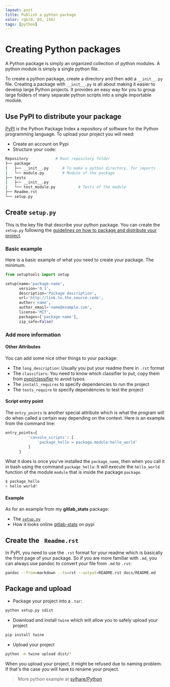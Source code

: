 ```yaml
---
layout: post
title: Publish a pyhton package
color: rgb(0, 83, 156)
tags: [python]
---
```


# Creating Python packages

A Python package is simply an organized collection of python modules. A python module is simply a single python file.

To create a python package, create a directory and then add a `__init__.py` file. 
Creating a package with `__init__.py` is all about making it easier to develop large Python projects. It provides an easy way for you to group large folders of many separate python scripts into a single importable module.


## Use PyPI to distribute your package

[PyPI](https://pypi.org/) is the Python Package Index a repository of software for the Python programming language. 
To upload your project you will need:

- Create an account on Pypi
- Structure your code:
    
```bash
Repository            # Root repository folder
├── package
|   ├── __init__.py	     # To make a python directory, for imports                           
|   └── module.py	     # Module of the package	  
├── tests
|   ├── __init__.py	     
|   └── test_module.py          # Tests of the module
├── Readme.rst
└── setup.py
```

## Create `setup.py`

This is the key file that describe your python package.
You can create the `setup.py` following the [guidelines on how to package and distribute your project](https://packaging.python.org/tutorials/distributing-packages/).


### Basic example

Here is a basic example of what you need to create your package. The minimum.

```python
from setuptools import setup

setup(name='package-name',
      version='0.1',
      description='Package description',
      url='http://link.to.the.source.code',
      author='name',
      author_email='name@example.com',
      license='MIT',
      packages=['package-name'],
      zip_safe=False)
```

### Add more information

#### Other Attributes
You can add some nice other things to your package:
  
  - The `long_description`: Usually you put your readme there in `.rst` format
  - The `classifiers`: You need to know which classifier to put, copy them from [pypi/classifier](https://pypi.org/classifiers/) to avoid typos.
  - The `install_requires` to specify dependencies to run the project
  - The `tests_require` to specify dependencies to test the project
 
#### Script entry point

The `entry_points` is another special attribute which is what the program will do when called a certain way depending on the context.
Here is an example from the command line:

```python
entry_points={
          'console_scripts': [
              'package_hello = package.module:hello_world'
          ]
      }
```

What it does is once you've installed the `package_name`, then when you call it in bash using the command `package_hello`:
It will execute the `hello_world` function of the module `module` that is inside the package `package`.

```bash
$ package_hello
> hello world!
```

#### Example
As for an example from my **gitlab_stats** package:

  - The [`setup.py`](https://github.com/sylhare/gitlab_stats/blob/master/setup.py)
  - How it looks online [gitlab-stats](https://pypi.org/project/gitlab-stats/) on pypi

## Create the ` Readme.rst`

In PyPI, you need to use the `.rst` format for your readme which is basically the front page of your package.
So if you are more familiar with `.md`, you can always use pandoc to convert your file from `.md` to `.rst`:

```bash
pandoc --from=markdown --to=rst --output=README.rst docs/README.md
```

## Package and upload

- Package your project into a `.tar`:

```bash
python setup.py sdist
```
    
- Download and install `twine` which will allow you to safely upload your project

```bash
pip install twine
```
    
- Upload your project

```bash
python -m twine upload dist/*
```

When you upload your project, it might be refused due to naming problem. If that's the case you will have to rename your project.

> More python example at [sylhare/Python](https://github.com/sylhare/Python)
